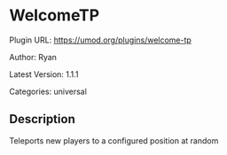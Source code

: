 # WelcomeTP

Plugin URL: https://umod.org/plugins/welcome-tp

Author: Ryan

Latest Version: 1.1.1

Categories: universal

## Description

Teleports new players to a configured position at random
